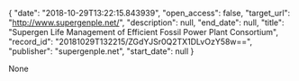 {
  "date": "2018-10-29T13:22:15.843939", 
  "open_access": false, 
  "target_url": "http://www.supergenple.net/", 
  "description": null, 
  "end_date": null, 
  "title": "Supergen Life Management of Efficient Fossil Power Plant Consortium", 
  "record_id": "20181029T132215/ZGdYJSr0Q2TX1DLvOzY58w==", 
  "publisher": "supergenple.net", 
  "start_date": null
}

None